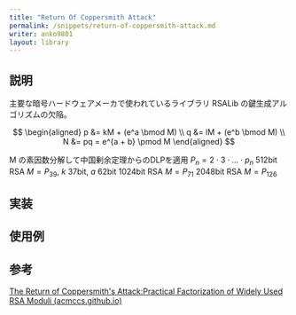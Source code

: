 ```yaml
---
title: "Return Of Coppersmith Attack"
permalink: /snippets/return-of-coppersmith-attack.md
writer: anko9801
layout: library
---
```


## 説明

主要な暗号ハードウェアメーカで使われているライブラリ RSALib の鍵生成アルゴリズムの欠陥。

$$
\begin{aligned}
p &= kM + (e^a \bmod M) \\
q &= lM + (e^b \bmod M) \\
N &= pq = e^{a + b} \pmod M
\end{aligned}
$$

M の素因数分解して中国剰余定理からのDLPを適用
$P_n = 2\cdot 3\cdot\ldots\cdot p_n$
512bit RSA $M = P_{39}$, $k$ 37bit, $a$ 62bit
1024bit RSA $M = P_{71}$
2048bit RSA $M = P_{126}$

## 実装


## 使用例


## 参考

[The Return of Coppersmith's Attack:Practical Factorization of Widely Used RSA Moduli (acmccs.github.io)](https://acmccs.github.io/papers/p1631-nemecA.pdf)

